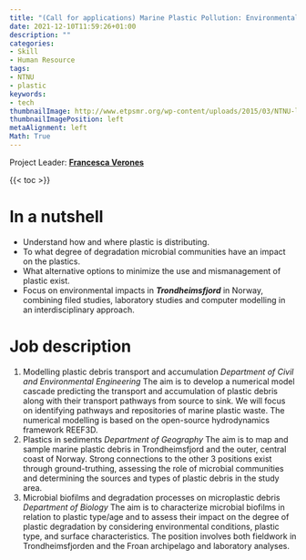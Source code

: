 ```yaml
---
title: "(Call for applications) Marine Plastic Pollution: Environmental Impact and life cycle scenarios"
date: 2021-12-10T11:59:26+01:00
description: ""
categories:
- Skill
- Human Resource
tags:
- NTNU
- plastic
keywords:
- tech
thumbnailImage: http://www.etpsmr.org/wp-content/uploads/2015/03/NTNU-logo-for-web.jpg
thumbnailImagePosition: left
metaAlignment: left
Math: True
---
```

Project Leader: [**Francesca Verones**](https://www.ntnu.no/ansatte/francesca.verones)
<!--more-->
{{< toc >}}
# In a nutshell
* Understand how and where plastic is distributing.
* To what degree of degradation microbial communities have an impact on the plastics.
* What alternative options to minimize the use and mismanagement of plastic exist.
* Focus on environmental impacts in ***Trondheimsfjord*** in Norway, combining filed studies, laboratory studies and computer modelling in an interdisciplinary approach.
# Job description
1. Modelling plastic debris transport and accumulation
*Department of Civil and Environmental Engineering*
The aim is to develop a numerical model cascade predicting the transport and accumulation of plastic debris along with their transport pathways from source to sink. We will focus on identifying pathways and repositories of marine plastic waste. The numerical modelling is based on the open-source hydrodynamics framework REEF3D.
2. Plastics in sediments
*Department of Geography*
The aim is to map and sample marine plastic debris in Trondheimsfjord and the outer, central coast of Norway. Strong connections to the other 3 positions exist through ground-truthing, assessing the role of microbial communities and determining the sources and types of plastic debris in the study area.
3. Microbial biofilms and degradation processes on microplastic debris
*Department of Biology*
The aim is to characterize microbial biofilms in relation to plastic type/age and to assess their impact on the degree of plastic degradation by considering environmental conditions, plastic type, and surface characteristics. The position involves both fieldwork in Trondheimsfjorden and the Froan archipelago and laboratory analyses.
